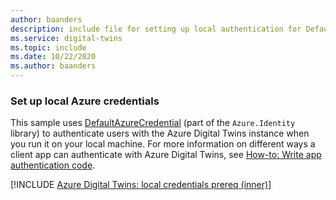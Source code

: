 ```yaml
---
author: baanders
description: include file for setting up local authentication for DefaultAzureCredential in Azure Digital Twins samples - with intro
ms.service: digital-twins
ms.topic: include
ms.date: 10/22/2020
ms.author: baanders
---
```


### Set up local Azure credentials

This sample uses [DefaultAzureCredential](/dotnet/api/azure.identity.defaultazurecredential?view=azure-dotnet&preserve-view=true) (part of the `Azure.Identity` library) to authenticate users with the Azure Digital Twins instance when you run it on your local machine. For more information on different ways a client app can authenticate with Azure Digital Twins, see [How-to: Write app authentication code](../articles/digital-twins/how-to-authenticate-client.md).

[!INCLUDE [Azure Digital Twins: local credentials prereq (inner)](digital-twins-local-credentials-inner.md)]